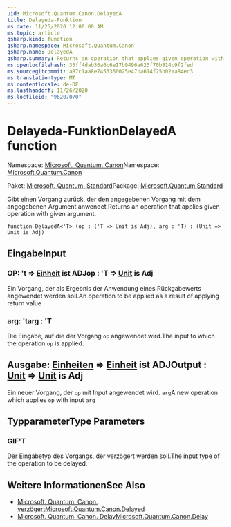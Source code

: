 ```yaml
---
uid: Microsoft.Quantum.Canon.DelayedA
title: Delayeda-Funktion
ms.date: 11/25/2020 12:00:00 AM
ms.topic: article
qsharp.kind: function
qsharp.namespace: Microsoft.Quantum.Canon
qsharp.name: DelayedA
qsharp.summary: Returns an operation that applies given operation with given argument.
ms.openlocfilehash: 33ff4dab36a6c6e17b9496a623f70b814c9f2fed
ms.sourcegitcommit: a87c1aa8e7453360025e47ba614f25b02ea84ec3
ms.translationtype: MT
ms.contentlocale: de-DE
ms.lasthandoff: 11/26/2020
ms.locfileid: "96207070"
---
```

# <a name="delayeda-function"></a><span data-ttu-id="cce8c-102">Delayeda-Funktion</span><span class="sxs-lookup"><span data-stu-id="cce8c-102">DelayedA function</span></span>

<span data-ttu-id="cce8c-103">Namespace: [Microsoft. Quantum. Canon](xref:Microsoft.Quantum.Canon)</span><span class="sxs-lookup"><span data-stu-id="cce8c-103">Namespace: [Microsoft.Quantum.Canon](xref:Microsoft.Quantum.Canon)</span></span>

<span data-ttu-id="cce8c-104">Paket: [Microsoft. Quantum. Standard](https://nuget.org/packages/Microsoft.Quantum.Standard)</span><span class="sxs-lookup"><span data-stu-id="cce8c-104">Package: [Microsoft.Quantum.Standard](https://nuget.org/packages/Microsoft.Quantum.Standard)</span></span>


<span data-ttu-id="cce8c-105">Gibt einen Vorgang zurück, der den angegebenen Vorgang mit dem angegebenen Argument anwendet.</span><span class="sxs-lookup"><span data-stu-id="cce8c-105">Returns an operation that applies given operation with given argument.</span></span>

```qsharp
function DelayedA<'T> (op : ('T => Unit is Adj), arg : 'T) : (Unit => Unit is Adj)
```


## <a name="input"></a><span data-ttu-id="cce8c-106">Eingabe</span><span class="sxs-lookup"><span data-stu-id="cce8c-106">Input</span></span>

### <a name="op--t--unit--is-adj"></a><span data-ttu-id="cce8c-107">OP: 't => [Einheit](xref:microsoft.quantum.lang-ref.unit)  ist ADJ</span><span class="sxs-lookup"><span data-stu-id="cce8c-107">op : 'T => [Unit](xref:microsoft.quantum.lang-ref.unit)  is Adj</span></span>

<span data-ttu-id="cce8c-108">Ein Vorgang, der als Ergebnis der Anwendung eines Rückgabewerts angewendet werden soll.</span><span class="sxs-lookup"><span data-stu-id="cce8c-108">An operation to be applied as a result of applying return value</span></span>


### <a name="arg--t"></a><span data-ttu-id="cce8c-109">arg: 't</span><span class="sxs-lookup"><span data-stu-id="cce8c-109">arg : 'T</span></span>

<span data-ttu-id="cce8c-110">Die Eingabe, auf die der Vorgang `op` angewendet wird.</span><span class="sxs-lookup"><span data-stu-id="cce8c-110">The input to which the operation `op` is applied.</span></span>



## <a name="output--unit--unit--is-adj"></a><span data-ttu-id="cce8c-111">Ausgabe: [Einheiten](xref:microsoft.quantum.lang-ref.unit) => [Einheit](xref:microsoft.quantum.lang-ref.unit)  ist ADJ</span><span class="sxs-lookup"><span data-stu-id="cce8c-111">Output : [Unit](xref:microsoft.quantum.lang-ref.unit) => [Unit](xref:microsoft.quantum.lang-ref.unit)  is Adj</span></span>

<span data-ttu-id="cce8c-112">Ein neuer Vorgang, der `op` mit Input angewendet wird. `arg`</span><span class="sxs-lookup"><span data-stu-id="cce8c-112">A new operation which applies `op` with input `arg`</span></span>

## <a name="type-parameters"></a><span data-ttu-id="cce8c-113">Typparameter</span><span class="sxs-lookup"><span data-stu-id="cce8c-113">Type Parameters</span></span>

### <a name="t"></a><span data-ttu-id="cce8c-114">GIF</span><span class="sxs-lookup"><span data-stu-id="cce8c-114">'T</span></span>

<span data-ttu-id="cce8c-115">Der Eingabetyp des Vorgangs, der verzögert werden soll.</span><span class="sxs-lookup"><span data-stu-id="cce8c-115">The input type of the operation to be delayed.</span></span>

## <a name="see-also"></a><span data-ttu-id="cce8c-116">Weitere Informationen</span><span class="sxs-lookup"><span data-stu-id="cce8c-116">See Also</span></span>

- [<span data-ttu-id="cce8c-117">Microsoft. Quantum. Canon. verzögert</span><span class="sxs-lookup"><span data-stu-id="cce8c-117">Microsoft.Quantum.Canon.Delayed</span></span>](xref:Microsoft.Quantum.Canon.Delayed)
- [<span data-ttu-id="cce8c-118">Microsoft. Quantum. Canon. Delay</span><span class="sxs-lookup"><span data-stu-id="cce8c-118">Microsoft.Quantum.Canon.Delay</span></span>](xref:Microsoft.Quantum.Canon.Delay)